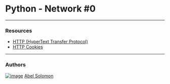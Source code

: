 # Python - Network #0
---
### Resources
* [HTTP (HyperText Transfer Protocol)](https://alx-intranet.hbtn.io/rltoken/rAon_EpQ6PGl8N0plySn4A)
* [HTTP Cookies](https://alx-intranet.hbtn.io/rltoken/MhVCl_0oviQldWPn5oX-NQ)

---
### Authors
[![image](https://i.imgur.com/pkC4PUn.png)](https://twitter.com/abelshewaye) [Abel Solomon](https://twitter.com/abelshewaye)
